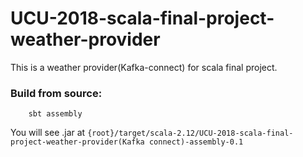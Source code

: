 # UCU-2018-scala-final-project-weather-provider
This is a weather provider(Kafka-connect) for scala  final project.

### Build from source:
```shelllanguage
    sbt assembly
```
You will see .jar at
`{root}/target/scala-2.12/UCU-2018-scala-final-project-weather-provider(Kafka connect)-assembly-0.1`